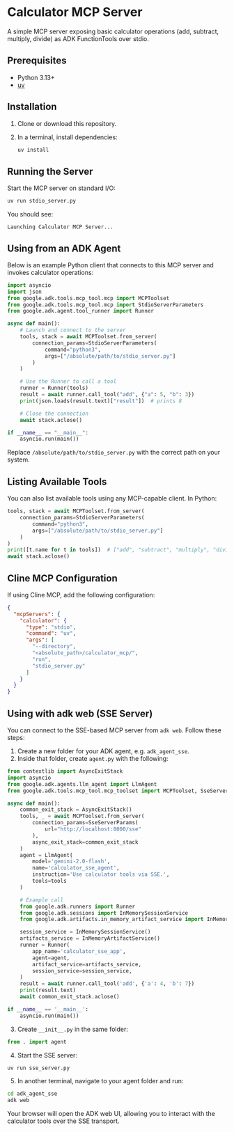 # Calculator MCP Server

A simple MCP server exposing basic calculator operations (add, subtract, multiply, divide) as ADK FunctionTools over stdio.

## Prerequisites

- Python 3.13+
- [uv](https://github.com/astral-sh/uv)

## Installation

1. Clone or download this repository.
2. In a terminal, install dependencies:

   ```bash
   uv install
   ```

## Running the Server

Start the MCP server on standard I/O:

```bash
uv run stdio_server.py
```

You should see:
```
Launching Calculator MCP Server...
```

## Using from an ADK Agent

Below is an example Python client that connects to this MCP server and invokes calculator operations:

```python
import asyncio
import json
from google.adk.tools.mcp_tool.mcp import MCPToolset
from google.adk.tools.mcp_tool.mcp import StdioServerParameters
from google.adk.agent.tool_runner import Runner

async def main():
    # Launch and connect to the server
    tools, stack = await MCPToolset.from_server(
        connection_params=StdioServerParameters(
            command="python3",
            args=["/absolute/path/to/stdio_server.py"]
        )
    )

    # Use the Runner to call a tool
    runner = Runner(tools)
    result = await runner.call_tool("add", {"a": 5, "b": 3})
    print(json.loads(result.text)["result"])  # prints 8

    # Close the connection
    await stack.aclose()

if __name__ == "__main__":
    asyncio.run(main())
```

Replace `/absolute/path/to/stdio_server.py` with the correct path on your system.

## Listing Available Tools

You can also list available tools using any MCP-capable client. In Python:

```python
tools, stack = await MCPToolset.from_server(
    connection_params=StdioServerParameters(
        command="python3",
        args=["/absolute/path/to/stdio_server.py"]
    )
)
print([t.name for t in tools])  # ["add", "subtract", "multiply", "divide"]
await stack.aclose()
```

## Cline MCP Configuration

If using Cline MCP, add the following configuration:

```json
{
  "mcpServers": {
    "calculator": {
      "type": "stdio",
      "command": "uv",
      "args": [
        "--directory",
        "<absolute_path>/calculator_mcp/",
        "run",
        "stdio_server.py"
      ]
    }
  }
}
```

## Using with adk web (SSE Server)
You can connect to the SSE-based MCP server from `adk web`. Follow these steps:

1. Create a new folder for your ADK agent, e.g. `adk_agent_sse`.
2. Inside that folder, create `agent.py` with the following:

```python
from contextlib import AsyncExitStack
import asyncio
from google.adk.agents.llm_agent import LlmAgent
from google.adk.tools.mcp_tool.mcp_toolset import MCPToolset, SseServerParams

async def main():
    common_exit_stack = AsyncExitStack()
    tools, _ = await MCPToolset.from_server(
        connection_params=SseServerParams(
            url="http://localhost:8000/sse"
        ),
        async_exit_stack=common_exit_stack
    )
    agent = LlmAgent(
        model='gemini-2.0-flash',
        name='calculator_sse_agent',
        instruction='Use calculator tools via SSE.',
        tools=tools
    )

    # Example call
    from google.adk.runners import Runner
    from google.adk.sessions import InMemorySessionService
    from google.adk.artifacts.in_memory_artifact_service import InMemoryArtifactService

    session_service = InMemorySessionService()
    artifacts_service = InMemoryArtifactService()
    runner = Runner(
        app_name='calculator_sse_app',
        agent=agent,
        artifact_service=artifacts_service,
        session_service=session_service,
    )
    result = await runner.call_tool('add', {'a': 4, 'b': 7})
    print(result.text)
    await common_exit_stack.aclose()

if __name__ == '__main__':
    asyncio.run(main())
```

3. Create `__init__.py` in the same folder:

```python
from . import agent
```

4. Start the SSE server:

```bash
uv run sse_server.py
```

5. In another terminal, navigate to your agent folder and run:

```bash
cd adk_agent_sse
adk web
```

Your browser will open the ADK web UI, allowing you to interact with the calculator tools over the SSE transport.
